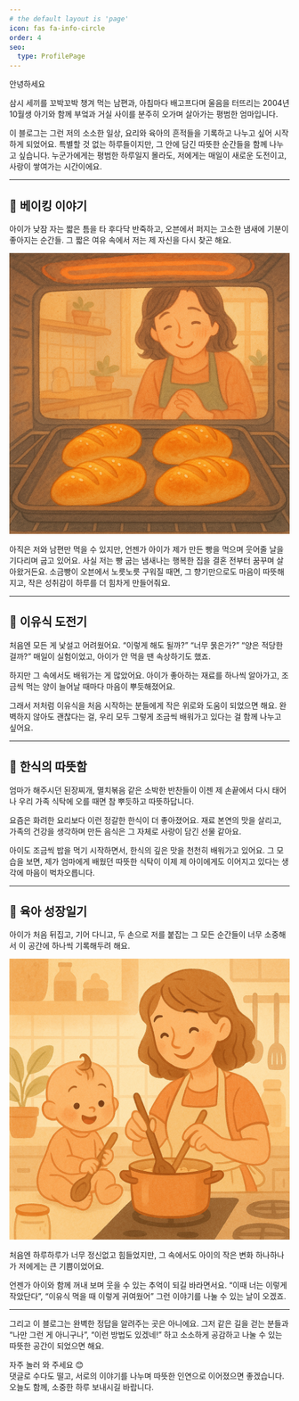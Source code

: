 ```yaml
---
# the default layout is 'page'
icon: fas fa-info-circle
order: 4
seo:
  type: ProfilePage
---
```


안녕하세요

삼시 세끼를 꼬박꼬박 챙겨 먹는 남편과,
아침마다 배고프다며 울음을 터뜨리는 2004년 10월생 아기와 함께
부엌과 거실 사이를 분주히 오가며 살아가는 평범한 엄마입니다.

이 블로그는 그런 저의 소소한 일상, 요리와 육아의 흔적들을 기록하고 나누고 싶어 시작하게 되었어요.
특별할 것 없는 하루들이지만, 그 안에 담긴 따뜻한 순간들을 함께 나누고 싶습니다.
누군가에게는 평범한 하루일지 몰라도, 저에게는 매일이 새로운 도전이고, 사랑이 쌓여가는 시간이에요.

---

## 🍞 베이킹 이야기

아이가 낮잠 자는 짧은 틈을 타 후다닥 반죽하고,
오븐에서 퍼지는 고소한 냄새에 기분이 좋아지는 순간들.
그 짧은 여유 속에서 저는 제 자신을 다시 찾곤 해요.

![소금빵과 오븐](/assets/img/2025-07-25-02.png)

아직은 저와 남편만 먹을 수 있지만, 언젠가 아이가 제가 만든 빵을 먹으며 웃어줄 날을 기다리며 굽고 있어요.
사실 저는 빵 굽는 냄새나는 행복한 집을 결혼 전부터 꿈꾸며 살아왔거든요.
소금빵이 오븐에서 노릇노릇 구워질 때면, 그 향기만으로도 마음이 따뜻해지고,
작은 성취감이 하루를 더 힘차게 만들어줘요.

---

## 🥣 이유식 도전기

처음엔 모든 게 낯설고 어려웠어요.
“이렇게 해도 될까?” “너무 묽은가?” “양은 적당한 걸까?”
매일이 실험이었고, 아이가 안 먹을 땐 속상하기도 했죠.

하지만 그 속에서도 배워가는 게 많았어요.
아이가 좋아하는 재료를 하나씩 알아가고,
조금씩 먹는 양이 늘어날 때마다 마음이 뿌듯해졌어요.

그래서 저처럼 이유식을 처음 시작하는 분들에게
작은 위로와 도움이 되었으면 해요.
완벽하지 않아도 괜찮다는 걸,
우리 모두 그렇게 조금씩 배워가고 있다는 걸 함께 나누고 싶어요.

---

## 🍚 한식의 따뜻함

엄마가 해주시던 된장찌개, 멸치볶음 같은 소박한 반찬들이
이젠 제 손끝에서 다시 태어나 우리 가족 식탁에 오를 때면
참 뿌듯하고 따뜻하답니다.

요즘은 화려한 요리보다 이런 정갈한 한식이 더 좋아졌어요.
재료 본연의 맛을 살리고,
가족의 건강을 생각하며 만든 음식은
그 자체로 사랑이 담긴 선물 같아요.

아이도 조금씩 밥을 먹기 시작하면서,
한식의 깊은 맛을 천천히 배워가고 있어요.
그 모습을 보면, 제가 엄마에게 배웠던 따뜻한 식탁이
이제 제 아이에게도 이어지고 있다는 생각에 마음이 벅차오릅니다.

---

## 👶 육아 성장일기

아이가 처음 뒤집고, 기어 다니고,
두 손으로 저를 붙잡는 그 모든 순간들이 너무 소중해서
이 공간에 하나씩 기록해두려 해요.

![아이와 이유식 만드는 사진](/assets/img/2025-07-25-01.png)

처음엔 하루하루가 너무 정신없고 힘들었지만,
그 속에서도 아이의 작은 변화 하나하나가
저에게는 큰 기쁨이었어요.

언젠가 아이와 함께 꺼내 보며 웃을 수 있는 추억이 되길 바라면서요.
“이때 너는 이렇게 작았단다”, “이유식 먹을 때 이렇게 귀여웠어”
그런 이야기를 나눌 수 있는 날이 오겠죠.

---

그리고 이 블로그는 완벽한 정답을 알려주는 곳은 아니에요.
그저 같은 길을 걷는 분들과 “나만 그런 게 아니구나”,
“이런 방법도 있겠네!” 하고
소소하게 공감하고 나눌 수 있는 따뜻한 공간이 되었으면 해요.

자주 놀러 와 주세요 😊  
댓글로 수다도 떨고, 서로의 이야기를 나누며
따뜻한 인연으로 이어졌으면 좋겠습니다.
오늘도 함께, 소중한 하루 보내시길 바랍니다.